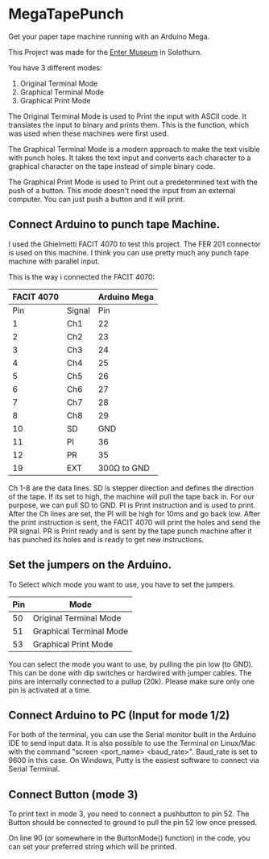 # MegaTapePunch
Get your paper tape machine running with an Arduino Mega.

This Project was made for the [Enter Museum](www.enter.ch) in Solothurn.

You have 3 different modes:

1. Original Terminal Mode
2. Graphical Terminal Mode
3. Graphical Print Mode


The Original Terminal Mode is used to Print the input with ASCII code. It translates the input to binary and prints them. This is the function, which was used when these machines were first used. 

The Graphical Terminal Mode is a modern approach to make the text visible with punch holes. It takes the text input and converts each character to a graphical character on the tape instead of simple binary code. 

The Graphical Print Mode is used to Print out a predetermined text with the push of a button.  This mode doesn't need the input from an external computer. You can just push a button and it will print. 

## Connect Arduino to punch tape Machine.

I used the Ghielmetti FACIT 4070 to test this project. The FER 201 connector is used on this machine. I think you can use pretty much any punch tape machine with parallel input. 

This is the way i connected the FACIT 4070:

| FACIT 4070 |        | Arduino Mega |
|------------|--------|--------------|
| Pin        | Signal | Pin          |
| 1          | Ch1    | 22           |
| 2          | Ch2    | 23           |
| 3          | Ch3    | 24           |
| 4          | Ch4    | 25           |
| 5          | Ch5    | 26           |
| 6          | Ch6    | 27           |
| 7          | Ch7    | 28           |
| 8          | Ch8    | 29           |
| 10         | SD     | GND          |
| 11         | PI     | 36           |
| 12         | PR     | 35           |
| 19         | EXT    | 300Ω to GND  |


Ch 1-8 are the data lines. SD is stepper direction and defines the direction of the tape. If its set to high, the machine will pull the tape back in. For our purpose, we can pull SD to GND. PI is Print instruction and is used to print. After the Ch lines are set, the PI will be high for 10ms and go back low. After the print instruction is sent, the FACIT 4070 will print the holes and send the PR signal. PR is Print ready and is sent by the tape punch machine after it has punched its holes and is ready to get new instructions. 






## Set the jumpers on the Arduino. 

To Select which mode you want to use, you have to set the jumpers. 

| Pin | Mode                    |
|-----|-------------------------|
| 50  | Original Terminal Mode  |
| 51  | Graphical Terminal Mode |
| 53  | Graphical Print Mode    |


You can select the mode you want to use, by pulling the pin low (to GND). This can be done with dip switches or hardwired with jumper cables. The pins are internally connected to a pullup (20k).
Please make sure only one pin is activated at a time.





## Connect Arduino to PC (Input for mode 1/2)

For both of the terminal, you can use the Serial monitor built in the Arduino IDE to send input data. It is also possible to use the Terminal on Linux/Mac with the command "screen <port_name> <baud_rate>". Baud_rate is set to 9600 in this case. On Windows, Putty is the easiest software to connect via Serial Terminal.


## Connect Button (mode 3)
To print text in mode 3, you need to connect a pushbutton to pin 52. The Button should be connected to ground to pull the pin 52 low once pressed. 

On line 90 (or somewhere in the ButtonMode() function) in the code, you can set your preferred string which will be printed.
